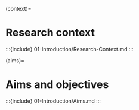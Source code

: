 (context)=
# Research context
:::{include} 01-Introduction/Research-Context.md
:::

(aims)=
# Aims and objectives
:::{include} 01-Introduction/Aims.md
:::

